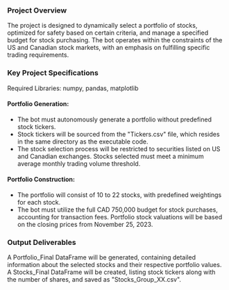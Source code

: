 ### Project Overview
The project is designed to dynamically select a portfolio of stocks, optimized for safety based on certain criteria, and manage a specified budget for stock purchasing. The bot operates within the constraints of the US and Canadian stock markets, with an emphasis on fulfilling specific trading requirements.

### Key Project Specifications
Required Libraries: numpy, pandas, matplotlib
#### Portfolio Generation:
- The bot must autonomously generate a portfolio without predefined stock tickers.
- Stock tickers will be sourced from the "Tickers.csv" file, which resides in the same directory as the executable code.
- The stock selection process will be restricted to securities listed on US and Canadian exchanges.
Stocks selected must meet a minimum average monthly trading volume threshold.
#### Portfolio Construction:
- The portfolio will consist of 10 to 22 stocks, with predefined weightings for each stock.
- The bot must utilize the full CAD 750,000 budget for stock purchases, accounting for transaction fees.
Portfolio stock valuations will be based on the closing prices from November 25, 2023.

### Output Deliverables
A Portfolio_Final DataFrame will be generated, containing detailed information about the selected stocks and their respective portfolio values.
A Stocks_Final DataFrame will be created, listing stock tickers along with the number of shares, and saved as "Stocks_Group_XX.csv".
